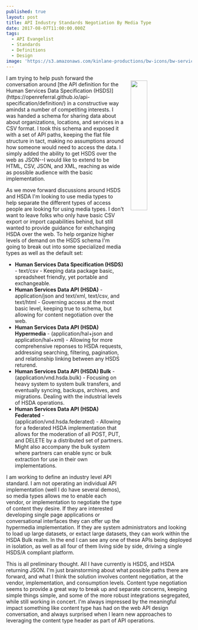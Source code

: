 ```yaml
---
published: true
layout: post
title: API Industry Standards Negotiation By Media Type
date: 2017-08-07T11:00:00.000Z
tags:
  - API Evangelist
  - Standards
  - Definitions
  - Design
image: 'https://s3.amazonaws.com/kinlane-productions/bw-icons/bw-services.png'
---
```

<p><img src="https://s3.amazonaws.com/kinlane-productions/bw-icons/bw-services.png" align="right" width="30%" style="padding: 15px;" /></p>I am trying to help push forward the conversation around [the API definition for the Human Services Data Specification (HSDS)](https://openreferral.github.io/api-specification/definition/) in a constructive way amindst a number of competiting interests. I was handed a schema for sharing data about about organizations, locations, and services in a CSV format. I took this schema and exposed it with a set of API paths, keeping the flat file structure in tact, making no assumptions around how someone would need to access the data. I simply added the ability to get HSDS over the web as JSON--I would like to extend to be HTML, CSV, JSON, and XML, reaching as wide as possible audience with the basic implementation.

As we move forward discussions around HSDS and HSDA I'm looking to use media types to help separate the different types of access people are looking for using media types. I don't want to leave folks who only have basic CSV export or import capabilities behind, but still wanted to provide guidance for exhchanging HSDA over the web. To help organize higher levels of demand on the HSDS schema I'm going to break out into some specialized media types as well as the default set:

- **Human Services Data Specification (HSDS)** - text/csv - Keeping data package basic, spreadsheet friendly, yet portable and exchangeable.
- **Human Services Data API (HSDA)** - application/json and text/xml, text/csv, and text/html - Governing access at the most basic level, keeping true to schema, but allowing for content negotiation over the web. 
- **Human Services Data API (HSDA) Hypermedia** - (application/hal+json and application/hal+xml)  - Allowing for more comprehensive reponses to HSDA requests, addressing searching, filtering, pagination, and relationship linking between any HSDS returend. 
- **Human Services Data API (HSDA) Bulk** - (application/vnd.hsda.bulk) - Focusing on heavy system to system bulk transfers, and eventually syncing, backups, archives, and migrations. Dealing with the industrial levels of HSDA operations.
- **Human Services Data API (HSDA) Federated** - (application/vnd.hsda.federated) - Allowing for a federated HSDA implementation that allows for the moderation of all POST, PUT, and DELETE by a distributed set of partners. Might also accompany the bulk system where partners can enable sync or bulk extraction for use in their own implementations.

I am working to define an industry level API standard. I am not operating an individual API implementation (well I do have several demos), so media types allows me to enable each vendor, or implementation to negotiate the type of content they desire. If they are interested developing single page applications or conversational interfaces they can offer up the hypermedia implementation. If they are system administrators and looking to load up large datasets, or extact large datasets, they can work within the HSDA Bulk realm. In the end I can see any one of these APIs being deployed in isolation, as well as all four of them living side by side, driving a single HSDS/A compliant platform.

This is all preliminary thought. All I have currently is HSDS, and HSDA returning JSON. I'm just brainstorming about what possible paths there are forward, and what I think the solution involves content negotiation, at the vendor, implementation, and consumption levels. Content type negotiation seems to provide a great way to break up and separate concerns, keeping simple things simple, and some of the more robust integrations segregated, while still working in concert. I'm always impressed by the meaningful impact something like content type has had on the web API design conversation, and always surprised when I learn new approaches to leveraging the content type header as part of API operations.